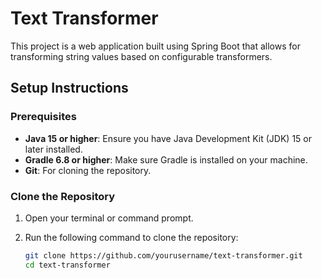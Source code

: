 # Text Transformer

This project is a web application built using Spring Boot that allows for transforming string values based on configurable transformers.

## Setup Instructions

### Prerequisites

- **Java 15 or higher**: Ensure you have Java Development Kit (JDK) 15 or later installed.
- **Gradle 6.8 or higher**: Make sure Gradle is installed on your machine.
- **Git**: For cloning the repository.

### Clone the Repository

1. Open your terminal or command prompt.
2. Run the following command to clone the repository:

   ```sh
   git clone https://github.com/yourusername/text-transformer.git
   cd text-transformer
